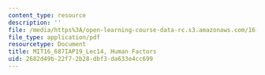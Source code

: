 ```yaml
---
content_type: resource
description: ''
file: /media/https%3A/open-learning-course-data-rc.s3.amazonaws.com/16-687-private-pilot-ground-school-january-iap-2019/2682d49b22f72b28dbf3da633e4cc699_MIT16_687IAP19_Lec14.pdf
file_type: application/pdf
resourcetype: Document
title: MIT16_687IAP19_Lec14, Human Factors
uid: 2682d49b-22f7-2b28-dbf3-da633e4cc699
---
```

